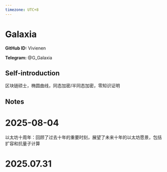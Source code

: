 ```yaml
---
timezone: UTC+8
---
```


# Galaxia

**GitHub ID:** Vivienen

**Telegram:** @G_Galaxia

## Self-introduction

区块链硕士，椭圆曲线，同态加密/半同态加密，零知识证明

## Notes

<!-- Content_START -->
# 2025-08-04

以太坊十周年：回顾了过去十年的重要时刻，展望了未来十年的以太坊愿景，包括扩容和抗量子计算


# 2025.07.31


<!-- Content_END -->

